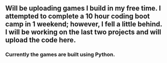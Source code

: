 ## Will be uploading games I build in my free time. I attempted to complete a 10 hour coding boot camp in 1 weekend; however, I fell a little behind. I will be working on the last two projects and will upload the code here. 

### Currently the games are built using Python.
